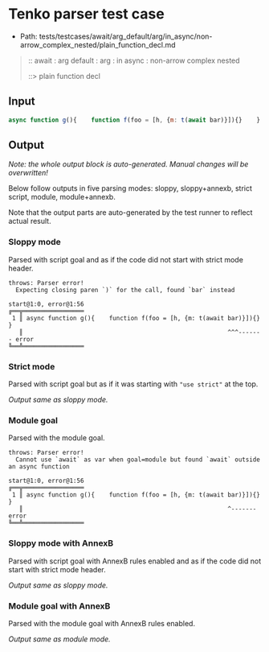 # Tenko parser test case

- Path: tests/testcases/await/arg_default/arg/in_async/non-arrow_complex_nested/plain_function_decl.md

> :: await : arg default : arg : in async : non-arrow complex nested
>
> ::> plain function decl

## Input

`````js
async function g(){    function f(foo = [h, {m: t(await bar)}]){}    }
`````

## Output

_Note: the whole output block is auto-generated. Manual changes will be overwritten!_

Below follow outputs in five parsing modes: sloppy, sloppy+annexb, strict script, module, module+annexb.

Note that the output parts are auto-generated by the test runner to reflect actual result.

### Sloppy mode

Parsed with script goal and as if the code did not start with strict mode header.

`````
throws: Parser error!
  Expecting closing paren `)` for the call, found `bar` instead

start@1:0, error@1:56
╔══╦═════════════════
 1 ║ async function g(){    function f(foo = [h, {m: t(await bar)}]){}    }
   ║                                                         ^^^------- error
╚══╩═════════════════

`````

### Strict mode

Parsed with script goal but as if it was starting with `"use strict"` at the top.

_Output same as sloppy mode._

### Module goal

Parsed with the module goal.

`````
throws: Parser error!
  Cannot use `await` as var when goal=module but found `await` outside an async function

start@1:0, error@1:56
╔══╦═════════════════
 1 ║ async function g(){    function f(foo = [h, {m: t(await bar)}]){}    }
   ║                                                         ^------- error
╚══╩═════════════════

`````

### Sloppy mode with AnnexB

Parsed with script goal with AnnexB rules enabled and as if the code did not start with strict mode header.

_Output same as sloppy mode._

### Module goal with AnnexB

Parsed with the module goal with AnnexB rules enabled.

_Output same as module mode._
